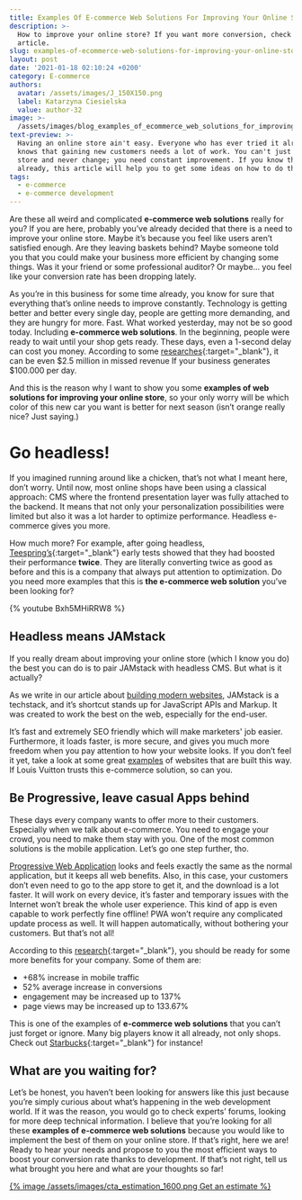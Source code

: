 ```yaml
---
title: Examples Of E-commerce Web Solutions For Improving Your Online Store
description: >-
  How to improve your online store? If you want more conversion, check out our
  article. 
slug: examples-of-ecommerce-web-solutions-for-improving-your-online-store
layout: post
date: '2021-01-18 02:10:24 +0200'
category: E-commerce
authors:
  avatar: /assets/images/J_150X150.png
  label: Katarzyna Ciesielska
  value: author-32
image: >-
  /assets/images/blog_examples_of_ecommerce_web_solutions_for_improving_your_online_store.png
text-preview: >-
  Having an online store ain't easy. Everyone who has ever tried it already
  knows that gaining new customers needs a lot of work. You can't just open a
  store and never change; you need constant improvement. If you know that
  already, this article will help you to get some ideas on how to do this.  
tags:
  - e-commerce
  - e-commerce development
---
```

Are these all weird and complicated **e-commerce web solutions** really for you? If you are here, probably you’ve already decided that there is a need to improve your online store. Maybe it’s because you feel like users aren’t satisfied enough. Are they leaving baskets behind? Maybe someone told you that you could make your business more efficient by changing some things. Was it your friend or some professional auditor? Or maybe… you feel like your conversion rate has been dropping lately. 

As you’re in this business for some time already, you know for sure that everything that’s online needs to improve constantly. Technology is getting better and better every single day, people are getting more demanding, and they are hungry for more. Fast. What worked yesterday, may not be so good today. Including **e-commerce web solutions**. In the beginning, people were ready to wait until your shop gets ready. These days, even a 1-second delay can cost you money. According to some [researches](https://hostingtribunal.com/blog/how-speed-affects-website/){:target="_blank"}, it can be even $2.5 million in missed revenue If your business generates $100.000 per day.  

And this is the reason why I want to show you some **examples of web solutions for improving your online store**, so your only worry will be which color of this new car you want is better for next season (isn’t orange really nice? Just saying.)

# Go headless!

If you imagined running around like a chicken, that’s not what I meant here, don’t worry. Until now, most online shops have been using a classical approach: CMS where the frontend presentation layer was fully attached to the backend. It means that not only your personalization possibilities were limited but also it was a lot harder to optimize performance. Headless e-commerce gives you more.  

How much more? For example, after going headless, [Teespring’s](https://teespring.com/){:target="_blank"} early tests showed that they had boosted their performance **twice**. They are literally converting twice as good as before and this is a company that always put attention to optimization. Do you need more examples that this is **the e-commerce web solution** you’ve been looking for? 

{% youtube Bxh5MHiRRW8 %}

## Headless means JAMstack

If you really dream about improving your online store (which I know you do) the best you can do is to pair JAMstack with headless CMS. But what is it actually? 

As we write in our article about [building modern websites](https://naturaily.com/blog/how-to-build-a-website-in-2020), JAMstack is a techstack, and it’s shortcut stands up for JavaScript APIs and Markup. It was created to work the best on the web, especially for the end-user. 

It’s fast and extremely SEO friendly which will make marketers' job easier. Furthermore, it loads faster, is more secure, and gives you much more freedom when you pay attention to how your website looks.  If you don’t feel it yet, take a look at some great [examples](https://naturaily.com/blog/top-10-websites-built-on-jamstack) of websites that are built this way. If Louis Vuitton trusts this e-commerce solution, so can you. 

## Be Progressive, leave casual Apps behind

These days every company wants to offer more to their customers. Especially when we talk about e-commerce. You need to engage your crowd, you need to make them stay with you. One of the most common solutions is the mobile application. Let’s go one step further, tho. 

[Progressive Web Application](https://naturaily.com/blog/pwa-guide) looks and feels exactly the same as the normal application, but it keeps all web benefits. Also, in this case, your customers don’t even need to go to the app store to get it, and the download is a lot faster. It will work on every device, it’s faster and temporary issues with the Internet won’t break the whole user experience. This kind of app is even capable to work perfectly fine offline! PWA won’t require any complicated update process as well. It will happen automatically, without bothering your customers. But that’s not all! 

According to this [research](https://appinstitute.com/progressive-web-apps-infographic/){:target="_blank"}, you should be ready for some more benefits for your company. Some of them are:  

* +68% increase in mobile traffic
* 52% average increase in conversions
* engagement may be increased up to 137%
* page views may be increased up to 133.67%

This is one of the examples of **e-commerce web solutions** that you can’t just forget or ignore. Many big players know it all already, not only shops. Check out [Starbucks](https://app.starbucks.com/){:target="_blank"} for instance!

## What are you waiting for?

Let’s be honest, you haven’t been looking for answers like this just because you’re simply curious about what’s happening in the web development world. If it was the reason, you would go to check experts’ forums, looking for more deep technical information.  I believe that you’re looking for all these **examples of** **e-commerce web solutions** because you would like to implement the best of them on your online store. If that’s right, here we are! Ready to hear your needs and propose to you the most efficient ways to boost your conversion rate thanks to development.  If that’s not right, tell us what brought you here and what are your thoughts so far!

[{% image /assets/images/cta_estimation_1600.png Get an estimate  %}](https://naturaily.com/get-an-estimate)
